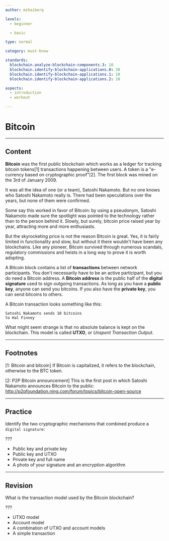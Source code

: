 ```yaml
---
author: mihaiberq

levels:
  - beginner

  - basic

type: normal

category: must-know

standards:
  blockchain.analyze-blockchain-components.3: 10
  blockchain.identify-blockchain-applications.0: 30
  blockchain.identify-blockchain-applications.1: 10
  blockchain.identify-blockchain-applications.2: 10

aspects:
  - introduction
  - workout

---
```

# Bitcoin

---
## Content


**Bitcoin** was the first public blockchain which works as a ledger for tracking bitcoin tokens[1] transactions happening between users. A token is a "e-currency based on cryptographic proof"[2]. The first block was mined on the 3rd of January 2009.

It was all the idea of one (or a team), Satoshi Nakamoto. But no one knows who Satoshi Nakamoto really is. There had been speculations over the years, but none of them were confirmed.

Some say this worked in favor of Bitcoin: by using a pseudonym, Satoshi Nakamoto made sure the spotlight was pointed to the technology rather than to the person behind it. Slowly, but surely, bitcoin price raised year by year, attracting more and more enthusiasts.

But the skyrocketing price is not the reason Bitcoin is great. Yes, it is fairly limited in functionality and slow, but without it there wouldn't have been any blockchains. Like any pioneer, Bitcoin survived through numerous scandals, regulatory commissions and heists in a long way to prove it is worth adopting.

A Bitcoin block contains a list of **transactions** between network participants. You don't necessarily have to be an active participant, but you do need a Bitcoin address. A **Bitcoin address** is the public half of the **digital signature** used to sign outgoing transactions. As long as you have a **public key**, anyone can send you bitcoins. If you also have the **private key**, you can send bitcoins to others.

A Bitcoin transaction looks something like this:
```
Satoshi Nakamoto sends 10 bitcoins
to Hal Finney
```
What might seem strange is that no absolute balance is kept on the blockchain. This model is called **UTXO**, or *Unspent Transaction Output*.

---
## Footnotes
[1: Bitcoin and bitcoin]
If Bitcoin is capitalized, it refers to the blockchain, otherwise to the BTC token.

[2: P2P Bitcoin announcement]
This is the first post in which Satoshi Nakamoto announces Bitcoin to the public: http://p2pfoundation.ning.com/forum/topics/bitcoin-open-source

---
## Practice

Identify the two cryptographic mechanisms that combined produce a `digital signature`:

???

* Public key and private key
* Public key and UTXO
* Private key and full name
* A photo of your signature and an encryption algorithm


---
## Revision

What is the transaction model used by the Bitcoin blockchain?

???

* UTXO model
* Account model
* A combination of UTXO and account models
* A simple transaction

